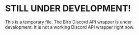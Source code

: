 # STILL UNDER DEVELOPMENT!
This is a temporary file. The Birb Discord API wrapper is under development. It is not a working Discord API wrapper right now.
